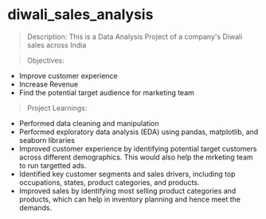 # diwali_sales_analysis

> Description:
This is a Data Analysis Project of a company's Diwali sales across India

> Objectives:
- Improve customer experience
- Increase Revenue
- Find the potential target audience for marketing team

> Project Learnings:
- Performed data cleaning and manipulation
- Performed exploratory data analysis (EDA) using pandas, matplotlib, and seaborn libraries
- Improved customer experience by identifying potential target customers across different demographics. This would also help the mrketing team to run targetted ads.
- Identified key customer segments and sales drivers, including top occupations, states, product categories, and products.
- Improved sales by identifying most selling product categories and products, which can help in inventory planning and hence meet the demands.
